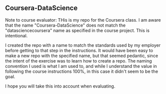 ## Coursera-DataScience
Note to course evaluator: 
THis is my repo for the Coursera class. I am aware that the name "Coursera-DataScience" does not match 
the "datasciencecoursera" name as specified in the course project. This is intentional.

I created the repo with a name to match the standards used by my employer before getting to that step in the instructions.
It would have been easy to make a new repo with the specified name, but that seemed pedantic, since the intent of the exercise
was to learn how to create a repo. The naming convention I used is what I am used to, and while I understand the value in
following the course instructions 100%, in this case it didn't seem to be the goal. 

I hope you will take this into account when evaluating.  
